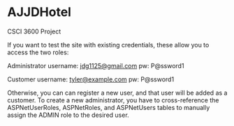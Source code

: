# AJJDHotel
CSCI 3600 Project

If you want to test the site with existing credentials, these allow you to access the two roles:

Administrator
username: jdg1125@gmail.com
pw: P@ssword1

Customer 
username: tyler@example.com
pw: P@ssword1

Otherwise, you can can register a new user, and that user will be added as a customer. To create a new administrator, you have to cross-reference the ASPNetUserRoles, 
ASPNetRoles, and ASPNetUsers tables to manually assign the ADMIN role to the desired user. 
